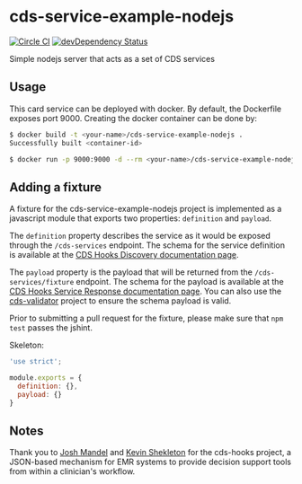 # cds-service-example-nodejs

[![Circle CI](https://circleci.com/gh/cds-hooks/cds-service-example-nodejs.svg?style=shield)](https://circleci.com/gh/cds-hooks/cds-service-example-nodejs)
[![devDependency Status](https://david-dm.org/cds-hooks/cds-service-example-nodejs.svg)](https://david-dm.org/cds-hooks/cds-service-example-nodejs)

Simple nodejs server that acts as a set of CDS services

## Usage
This card service can be deployed with docker. By default, the Dockerfile exposes port 9000. Creating the docker container can be done by:

```bash
$ docker build -t <your-name>/cds-service-example-nodejs .
Successfully built <container-id>

$ docker run -p 9000:9000 -d --rm <your-name>/cds-service-example-nodejs
```

## Adding a fixture
A fixture for the cds-service-example-nodejs project is implemented as a javascript module that exports two properties: `definition` and `payload`.

The `definition` property describes the service as it would be exposed through the `/cds-services` endpoint. The schema for the service definition is available at the [CDS Hooks Discovery documentation page](http://cds-hooks.github.io/docs/#discovery).

The `payload` property is the payload that will be returned from the `/cds-services/fixture` endpoint. The schema for the payload is available at the [CDS Hooks Service Response documentation page](http://cds-hooks.github.io/docs/#cds-service-response). You can also use the [cds-validator](https://github.com/cds-hooks/cds-validator) project to ensure the schema payload is valid.

Prior to submitting a pull request for the fixture, please make sure that `npm test` passes the jshint.

Skeleton:

```js
'use strict';

module.exports = {
  definition: {},
  payload: {}
}
```

## Notes
Thank you to [Josh Mandel](https://github.com/jmandel) and [Kevin Shekleton](https://github.com/kpshek) for the cds-hooks project, a JSON-based mechanism for EMR systems to provide decision support tools from within a clinician's workflow.

